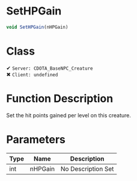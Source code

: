 # SetHPGain
```js	
void SetHPGain(nHPGain)
```
# Class
✔ `Server: CDOTA_BaseNPC_Creature`  
✖ `Client: undefined`  

# Function Description
Set the hit points gained per level on this creature.
# Parameters
Type|Name|Description
--|--|--
int|nHPGain|No Description Set
